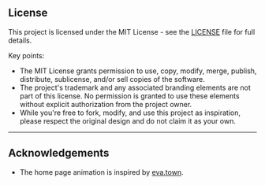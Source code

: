 ## License

This project is licensed under the MIT License - see the [LICENSE](LICENSE) file for full details.

Key points:

- The MIT License grants permission to use, copy, modify, merge, publish, distribute, sublicense, and/or sell copies of the software.
- The project's trademark and any associated branding elements are not part of this license. No permission is granted to use these elements without explicit authorization from the project owner.
- While you're free to fork, modify, and use this project as inspiration, please respect the original design and do not claim it as your own.

---

## Acknowledgements

- The home page animation is inspired by [eva.town](https://github.com/evadecker/eva.town).
